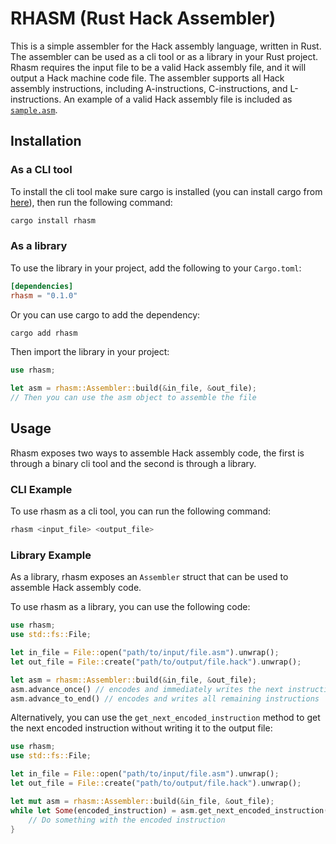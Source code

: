 # RHASM (Rust Hack Assembler)

This is a simple assembler for the Hack assembly language, written in Rust. The assembler can be used as a cli tool or as a library in your Rust project. Rhasm requires the input file to be a valid Hack assembly file, and it will output a Hack machine code file. The assembler supports all Hack assembly instructions, including A-instructions, C-instructions, and L-instructions. An example of a valid Hack assembly file is included as [`sample.asm`](https://github.com/Muu79/rhasm/blob/main/sample.asm).

## Installation

### As a CLI tool

To install the cli tool make sure cargo is installed (you can install cargo from [here](https://doc.rust-lang.org/cargo/getting-started/installation.html)), then run the following command:

```bash
cargo install rhasm
```

### As a library

To use the library in your project, add the following to your `Cargo.toml`:

```toml
[dependencies]
rhasm = "0.1.0"
```

Or you can use cargo to add the dependency:

```bash
cargo add rhasm
```

Then import the library in your project:

```rust
use rhasm;

let asm = rhasm::Assembler::build(&in_file, &out_file);
// Then you can use the asm object to assemble the file
```

## Usage

Rhasm exposes two ways to assemble Hack assembly code, the first is through a binary cli tool and the second is through a library.

### CLI Example

To use rhasm as a cli tool, you can run the following command:

```bash
rhasm <input_file> <output_file>
```

### Library Example

As a library, rhasm exposes an `Assembler` struct that can be used to assemble Hack assembly code.

To use rhasm as a library, you can use the following code:

```rust
use rhasm;
use std::fs::File;

let in_file = File::open("path/to/input/file.asm").unwrap();
let out_file = File::create("path/to/output/file.hack").unwrap();

let asm = rhasm::Assembler::build(&in_file, &out_file);
asm.advance_once() // encodes and immediately writes the next instruction
asm.advance_to_end() // encodes and writes all remaining instructions
```

Alternatively, you can use the `get_next_encoded_instruction` method to get the next encoded instruction without writing it to the output file:

```rust
use rhasm;
use std::fs::File;

let in_file = File::open("path/to/input/file.asm").unwrap();
let out_file = File::create("path/to/output/file.hack").unwrap();

let mut asm = rhasm::Assembler::build(&in_file, &out_file);
while let Some(encoded_instruction) = asm.get_next_encoded_instruction() {
    // Do something with the encoded instruction
}
```
